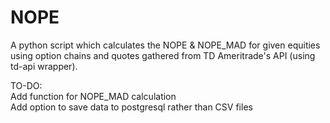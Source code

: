 # NOPE
A python script which calculates the NOPE &amp; NOPE_MAD for given equities using option chains and quotes gathered from TD Ameritrade's API (using td-api wrapper).  
  
  
  
TO-DO:  
Add function for NOPE_MAD calculation  
Add option to save data to postgresql rather than CSV files
